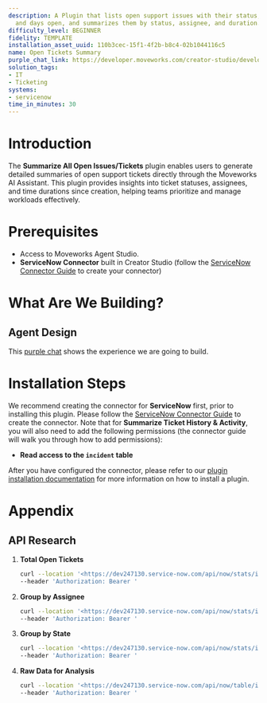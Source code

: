 ```yaml
---
description: A Plugin that lists open support issues with their status, assignee,
  and days open, and summarizes them by status, assignee, and duration.
difficulty_level: BEGINNER
fidelity: TEMPLATE
installation_asset_uuid: 110b3cec-15f1-4f2b-b8c4-02b1044116c5
name: Open Tickets Summary
purple_chat_link: https://developer.moveworks.com/creator-studio/developer-tools/purple-chat?conversation=%7B%22startTimestamp%22%3A%2211%3A43+AM%22%2C%22messages%22%3A%5B%7B%22parts%22%3A%5B%7B%22richText%22%3A%22List+open+support+issues+summarized+by+status%22%7D%5D%2C%22role%22%3A%22user%22%7D%2C%7B%22parts%22%3A%5B%7B%22richText%22%3A%22Ok%2C+here%27s+a+summary+of+all+open+support+issues+by+Status%2C+Assignee%2C+and+Days+Open%22%7D%2C%7B%22richText%22%3A%22%3Cb%3EOpen+Support+Issues+by+Status%3A%3C%2Fb%3E%5Cn%3Cul%3E%5Cn++%3Cli%3ENew%3A+15%3C%2Fli%3E%5Cn++%3Cli%3EIn+Progress%3A+23%3C%2Fli%3E%5Cn++%3Cli%3EWaiting+for+Customer%3A+12%3C%2Fli%3E%5Cn++%3Cli%3EResolved%3A+5%3C%2Fli%3E%5Cn%3C%2Ful%3E%5Cn%3Cb%3EOpen+Support+Issues+by+Assignee%3A%3C%2Fb%3E%5Cn%3Cul%3E%5Cn++%3Cli%3EJohn+Smith%3A+10%3C%2Fli%3E%5Cn++%3Cli%3EJane+Doe%3A+15%3C%2Fli%3E%5Cn++%3Cli%3EPeter+Jones%3A+20%3C%2Fli%3E%5Cn++%3Cli%3EEmily+White%3A+5%3C%2Fli%3E%5Cn%3C%2Ful%3E%5Cn%3Cb%3EOpen+Support+Issues+by+Days+Open%3A%3C%2Fb%3E%5Cn%3Cul%3E%5Cn++%3Cli%3E0-7%3A+30%3C%2Fli%3E%5Cn++%3Cli%3E8-30%3A+15%3C%2Fli%3E%5Cn++%3Cli%3E%3E30%3A+5%3C%2Fli%3E%5Cn%3C%2Ful%3E%22%7D%2C%7B%22citations%22%3A%5B%7B%22citationTitle%22%3A%22INC001002+-+Network+Outage%22%2C%22connectorName%22%3A%22servicenow%22%7D%2C%7B%22citationTitle%22%3A%22INC001015+-+Email+Delivery+Issues%22%2C%22connectorName%22%3A%22servicenow%22%7D%2C%7B%22citationTitle%22%3A%22INC001022+-+VPN+Connectivity+Problems%22%2C%22connectorName%22%3A%22servicenow%22%7D%5D%7D%5D%2C%22role%22%3A%22assistant%22%7D%5D%7D
solution_tags:
- IT
- Ticketing
systems:
- servicenow
time_in_minutes: 30
---
```


# Introduction

The **Summarize All Open Issues/Tickets** plugin enables users to generate detailed summaries of open support tickets directly through the Moveworks AI Assistant. This plugin provides insights into ticket statuses, assignees, and time durations since creation, helping teams prioritize and manage workloads effectively.

# Prerequisites

- Access to Moveworks Agent Studio.
- **ServiceNow Connector** built in Creator Studio (follow the [ServiceNow Connector Guide](https://developer.moveworks.com/creator-studio/resources/connector?id=servicenow) to create your connector)

# What Are We Building?

## Agent Design

This [purple chat](https://developer.moveworks.com/creator-studio/developer-tools/purple-chat?conversation=%7B%22startTimestamp%22%3A%2211%3A43+AM%22%2C%22messages%22%3A%5B%7B%22parts%22%3A%5B%7B%22richText%22%3A%22List+open+support+issues+summarized+by+status%22%7D%5D%2C%22role%22%3A%22user%22%7D%2C%7B%22parts%22%3A%5B%7B%22richText%22%3A%22Ok%2C+here%27s+a+summary+of+all+open+support+issues+by+Status%2C+Assignee%2C+and+Days+Open%22%7D%2C%7B%22richText%22%3A%22%3Cb%3EOpen+Support+Issues+by+Status%3A%3C%2Fb%3E%5Cn%3Cul%3E%5Cn++%3Cli%3ENew%3A+15%3C%2Fli%3E%5Cn++%3Cli%3EIn+Progress%3A+23%3C%2Fli%3E%5Cn++%3Cli%3EWaiting+for+Customer%3A+12%3C%2Fli%3E%5Cn++%3Cli%3EResolved%3A+5%3C%2Fli%3E%5Cn%3C%2Ful%3E%5Cn%3Cb%3EOpen+Support+Issues+by+Assignee%3A%3C%2Fb%3E%5Cn%3Cul%3E%5Cn++%3Cli%3EJohn+Smith%3A+10%3C%2Fli%3E%5Cn++%3Cli%3EJane+Doe%3A+15%3C%2Fli%3E%5Cn++%3Cli%3EPeter+Jones%3A+20%3C%2Fli%3E%5Cn++%3Cli%3EEmily+White%3A+5%3C%2Fli%3E%5Cn%3C%2Ful%3E%5Cn%3Cb%3EOpen+Support+Issues+by+Days+Open%3A%3C%2Fb%3E%5Cn%3Cul%3E%5Cn++%3Cli%3E0-7%3A+30%3C%2Fli%3E%5Cn++%3Cli%3E8-30%3A+15%3C%2Fli%3E%5Cn++%3Cli%3E%3E30%3A+5%3C%2Fli%3E%5Cn%3C%2Ful%3E%22%7D%2C%7B%22citations%22%3A%5B%7B%22citationTitle%22%3A%22INC001002+-+Network+Outage%22%2C%22connectorName%22%3A%22servicenow%22%7D%2C%7B%22citationTitle%22%3A%22INC001015+-+Email+Delivery+Issues%22%2C%22connectorName%22%3A%22servicenow%22%7D%2C%7B%22citationTitle%22%3A%22INC001022+-+VPN+Connectivity+Problems%22%2C%22connectorName%22%3A%22servicenow%22%7D%5D%7D%5D%2C%22role%22%3A%22assistant%22%7D%5D%7D) shows the experience we are going to build.

# Installation Steps

We recommend creating the connector for **ServiceNow** first, prior to installing this plugin. Please follow the [ServiceNow Connector Guide](https://developer.moveworks.com/creator-studio/resources/connector?id=servicenow) to create the connector. Note that for **Summarize Ticket History & Activity**, you will also need to add the following permissions (the connector guide will walk you through how to add permissions):

- **Read access to the `incident` table**

After you have configured the connector, please refer to our [plugin installation documentation](https://help.moveworks.com/docs/ai-agent-marketplace) for more information on how to install a plugin.

# Appendix

## API Research

1. **Total Open Tickets**
    
    ```bash
    curl --location '<https://dev247130.service-now.com/api/now/stats/incident?sysparm_query=stateNOT%20IN6%2C7%2C8&sysparm_count=true>' \\
    --header 'Authorization: Bearer '
    
    ```
    
2. **Group by Assignee**
    
    ```bash
    curl --location '<https://dev247130.service-now.com/api/now/stats/incident?sysparm_group_by=assigned_to.name>' \\
    --header 'Authorization: Bearer '
    
    ```
    
3. **Group by State**
    
    ```bash
    curl --location '<https://dev247130.service-now.com/api/now/stats/incident?sysparm_group_by=state>' \\
    --header 'Authorization: Bearer '
    
    ```
    
4. **Raw Data for Analysis**
    
    ```bash
    curl --location '<https://dev247130.service-now.com/api/now/table/incident?sysparm_fields=sys_created_on,state,number,assigned_to>' \\
    --header 'Authorization: Bearer '
    
    ```
